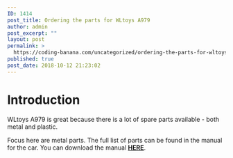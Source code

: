 ```yaml
---
ID: 1414
post_title: Ordering the parts for WLtoys A979
author: admin
post_excerpt: ""
layout: post
permalink: >
  https://coding-banana.com/uncategorized/ordering-the-parts-for-wltoys-a979/
published: true
post_date: 2018-10-12 21:23:02
---
```

<h1>Introduction</h1>
WLtoys A979 is great because there is a lot of spare parts available - both metal and plastic.

Focus here are metal parts. The full list of parts can be found in the manual for the car. You can download the manual <strong><a href="https://coding-banana.com/wp-content/uploads/2018/10/WLtoys_A979_manual.pdf" target="_blank" rel="noopener">HERE</a></strong>.